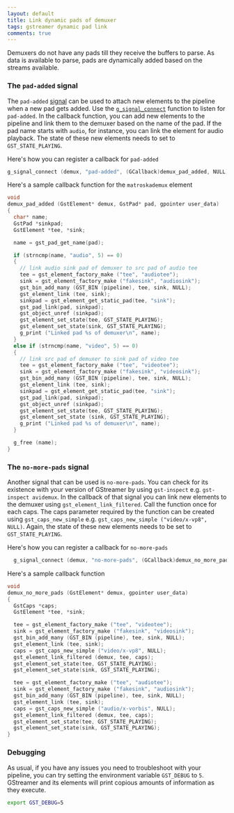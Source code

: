 ```yaml
---
layout: default
title: Link dynamic pads of demuxer
tags: gstreamer dynamic pad link
comments: true
---
```


Demuxers do not have any pads till they receive the buffers to parse. As data is available to parse, pads are dynamically added based on the streams available.

### The `pad-added` signal

The `pad-added` [signal](https://developer.gnome.org/gobject/stable/signal.html) can be used to attach new elements to the pipeline when a new pad gets added. Use the [`g_signal_connect`](https://developer.gnome.org/gobject/stable/gobject-Signals.html#g-signal-connect) function to listen for `pad-added`. In the callback function, you can add new elements to the pipeline and link them to the demuxer based on the name of the pad. If the pad name starts with `audio`, for instance, you can link the element for audio playback. The state of these new elements needs to set to `GST_STATE_PLAYING`.

Here's how you can register a callback for `pad-added`

```c
g_signal_connect (demux, "pad-added", (GCallback)demux_pad_added, NULL);
```

Here's a sample callback function for the `matroskademux` element

```c
void
demux_pad_added (GstElement* demux, GstPad* pad, gpointer user_data)
{
  char* name;
  GstPad *sinkpad;
  GstElement *tee, *sink;

  name = gst_pad_get_name(pad);

  if (strncmp(name, "audio", 5) == 0)
  {
    // link audio sink pad of demuxer to src pad of audio tee
    tee = gst_element_factory_make ("tee", "audiotee");
    sink = gst_element_factory_make ("fakesink", "audiosink");
    gst_bin_add_many (GST_BIN (pipeline), tee, sink, NULL);
    gst_element_link (tee, sink);
    sinkpad = gst_element_get_static_pad(tee, "sink");
    gst_pad_link(pad, sinkpad);
    gst_object_unref (sinkpad);
    gst_element_set_state(tee, GST_STATE_PLAYING);
    gst_element_set_state(sink, GST_STATE_PLAYING);
    g_print ("Linked pad %s of demuxer\n", name);
  }
  else if (strncmp(name, "video", 5) == 0)
  {
    // link src pad of demuxer to sink pad of video tee
    tee = gst_element_factory_make ("tee", "videotee");
    sink = gst_element_factory_make ("fakesink", "videosink");
    gst_bin_add_many (GST_BIN (pipeline), tee, sink, NULL);
    gst_element_link (tee, sink);
    sinkpad = gst_element_get_static_pad(tee, "sink");
    gst_pad_link(pad, sinkpad);
    gst_object_unref (sinkpad);
    gst_element_set_state(tee, GST_STATE_PLAYING);
    gst_element_set_state (sink, GST_STATE_PLAYING);
    g_print ("Linked pad %s of demuxer\n", name);
  }

  g_free (name);
}
```

### The `no-more-pads` signal

Another signal that can be used is `no-more-pads`. You can check for its existence with your version of GStreamer by using `gst-inspect` e.g. `gst-inspect avidemux`. In the callback of that signal you can link new elements to the demuxer using `gst_element_link_filtered`. Call the function once for each caps. The caps parameter required by the function can be created using `gst_caps_new_simple` e.g. `gst_caps_new_simple ("video/x-vp8", NULL)`. Again, the state of these new elements needs to be set to `GST_STATE_PLAYING`.

Here's how you can register a callback for `no-more-pads`

```c
  g_signal_connect (demux, "no-more-pads", (GCallback)demux_no_more_pads, NULL);
```

Here's a sample callback function

```c
void
demux_no_more_pads (GstElement* demux, gpointer user_data)
{
  GstCaps *caps;
  GstElement *tee, *sink;

  tee = gst_element_factory_make ("tee", "videotee");
  sink = gst_element_factory_make ("fakesink", "videosink");
  gst_bin_add_many (GST_BIN (pipeline), tee, sink, NULL);
  gst_element_link (tee, sink);
  caps = gst_caps_new_simple ("video/x-vp8", NULL);
  gst_element_link_filtered (demux, tee, caps);
  gst_element_set_state(tee, GST_STATE_PLAYING);
  gst_element_set_state(sink, GST_STATE_PLAYING);

  tee = gst_element_factory_make ("tee", "audiotee");
  sink = gst_element_factory_make ("fakesink", "audiosink");
  gst_bin_add_many (GST_BIN (pipeline), tee, sink, NULL);
  gst_element_link (tee, sink);
  caps = gst_caps_new_simple ("audio/x-vorbis", NULL);
  gst_element_link_filtered (demux, tee, caps);
  gst_element_set_state(tee, GST_STATE_PLAYING);
  gst_element_set_state(sink, GST_STATE_PLAYING);
}
```

### Debugging

As usual, if you have any issues you need to troubleshoot with your pipeline, you can try setting the environment variable `GST_DEBUG` to `5`. GStreamer and its elements will print copious amounts of information as they execute.

```bash
export GST_DEBUG=5
```
